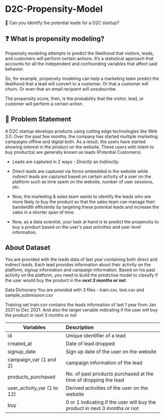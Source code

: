 # D2C-Propensity-Model
:pinched_fingers: Can you identify the potential leads for a D2C startup?

## :question: What is propensity modeling?
Propensity modeling attempts to predict the likelihood that visitors, leads, and customers will perform certain actions. It’s a statistical approach that accounts for all the independent and confounding variables that affect said behavior.

So, for example, propensity modeling can help a marketing team predict the likelihood that a lead will convert to a customer. Or that a customer will churn. Or even that an email recipient will unsubscribe.

The propensity score, then, is the probability that the visitor, lead, or customer will perform a certain action.

## :dart: Problem Statement
A D2C startup develops products using cutting edge technologies like Web 3.0. Over the past few months, the company has started multiple marketing campaigns offline and digital both. As a result, the users have started showing interest in the product on the website. These users with intent to buy product(s) are generally known as leads (Potential Customers).

- Leads are captured in 2 ways - _Directly_ an _Indirectly_.

- Direct leads are captured via forms embedded in the website while indirect leads are captured based on certain activity of a user on the platform such as time spent on the website, number of user sessions, etc.

- Now, the marketing & sales team wants to identify the leads who are more likely to buy the product so that the sales team can manage their bandwidth efficiently by targeting these potential leads and increase the sales in a shorter span of time.

- Now, as a data scientist, your task at hand is to predict the propensity to buy a product based on the user's past activities and user level information.

## About Dataset
You are provided with the leads data of last year containing both direct and indirect leads. Each lead provides information about their activity on the platform, signup information and campaign information. Based on his past activity on the platform, you need to build the predictive model to classify if the user would buy the product in the **_next 3 months or not_**.


Data Dictionary
You are provided with 3 files - train.csv, test.csv and sample_submission.csv


Training set
train.csv contains the leads information of last 1 year from Jan 2021 to Dec 2021. And also the target variable indicating if the user will buy the product in next 3 months or not


| Variables        | Description           |
| ------------- |:-------------|
| id     | Unique identifier of a lead |
| created_at     | Date of lead dropped      |
| signup_date | Sign up date of the user on the website      |
| campaign_var (1 and 2)      | campaign information of the lead      |
| products_purchased | No. of past products purchased at the time of dropping the lead      |
| user_activity_var (1 to 12)      | Derived activities of the user on the website    |
| buy | 0 or 1 indicating if the user will buy the product in next 3 months or not    |
